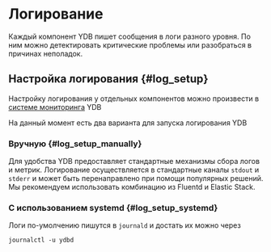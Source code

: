 # Логирование
Каждый компонент YDB пишет сообщения в логи разного уровня. По ним можно детектировать критические проблемы или разобраться в причинах неполадок.

## Настройка логирования {#log_setup}
Настройку логирования у отдельных компонентов можно произвести в [системе мониторинга](../maintenance/embedded_monitoring/logs.md#change_log_level) YDB

На данный момент есть два варианта для запуска логирования YDB

### Вручную {#log_setup_manually}
Для удобства YDB предоставляет стандартные механизмы сбора логов и метрик.
Логирование осуществляется в стандартные каналы `stdout` и `stderr` и может быть перенаправлено при помощи популярных решений. Мы рекомендуем использовать комбинацию из Fluentd и Elastic Stack.

### С использованием systemd {#log_setup_systemd}
Логи по-умолчению пишутся в `journald` и достать их можно через 
```
journalctl -u ydbd
```
